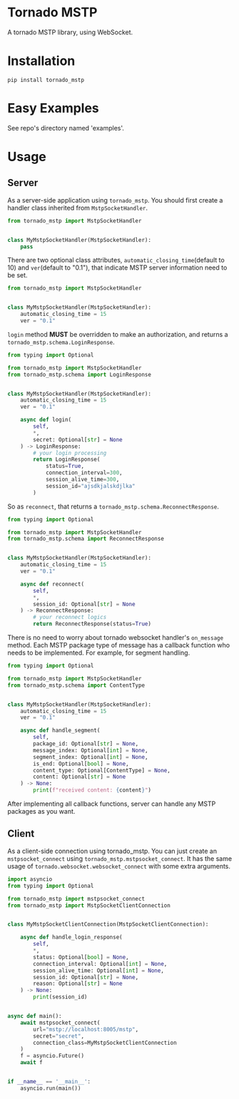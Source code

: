 # Tornado MSTP

A tornado MSTP library, using WebSocket.

# Installation
`pip install tornado_mstp`

# Easy Examples

See repo's directory named 'examples'.

# Usage

## Server

As a server-side application using `tornado_mstp`. You should first create a 
handler class inherited from `MstpSocketHandler`.
```python
from tornado_mstp import MstpSocketHandler


class MyMstpSocketHandler(MstpSocketHandler):
    pass
```

There are two optional class attributes, `automatic_closing_time`(default to 10) and `ver`(default to "0.1"), that indicate MSTP server information 
need to be set.
```python
from tornado_mstp import MstpSocketHandler


class MyMstpSocketHandler(MstpSocketHandler):
    automatic_closing_time = 15
    ver = "0.1"
```

`login` method **MUST** be overridden to make an authorization, and returns a 
`tornado_mstp.schema.LoginResponse`.
```python
from typing import Optional

from tornado_mstp import MstpSocketHandler
from tornado_mstp.schema import LoginResponse


class MyMstpSocketHandler(MstpSocketHandler):
    automatic_closing_time = 15
    ver = "0.1"

    async def login(
        self,
        *,
        secret: Optional[str] = None
    ) -> LoginResponse:
        # your login processing
        return LoginResponse(
            status=True,
            connection_interval=300,
            session_alive_time=300,
            session_id="ajsdkjalskdjlka"
        )
```

So as `reconnect`, that returns a `tornado_mstp.schema.ReconnectResponse`.
```python
from typing import Optional

from tornado_mstp import MstpSocketHandler
from tornado_mstp.schema import ReconnectResponse


class MyMstpSocketHandler(MstpSocketHandler):
    automatic_closing_time = 15
    ver = "0.1"

    async def reconnect(
        self,
        *,
        session_id: Optional[str] = None
    ) -> ReconnectResponse:
        # your reconnect logics
        return ReconnectResponse(status=True)
```

There is no need to worry about tornado websocket handler's `on_message` method.
Each MSTP package type of message has a callback function who needs to be 
implemented. For example, for segment handling.
```python
from typing import Optional

from tornado_mstp import MstpSocketHandler
from tornado_mstp.schema import ContentType


class MyMstpSocketHandler(MstpSocketHandler):
    automatic_closing_time = 15
    ver = "0.1"

    async def handle_segment(
        self,
        package_id: Optional[str] = None,
        message_index: Optional[int] = None,
        segment_index: Optional[int] = None,
        is_end: Optional[bool] = None,
        content_type: Optional[ContentType] = None,
        content: Optional[str] = None
    ) -> None:
        print(f"received content: {content}")
```

After implementing all callback functions, server can handle any MSTP packages 
as you want.

## Client

As a client-side connection using tornado_mstp. You can just create an 
`mstpsocket_connect` using `tornado_mstp.mstpsocket_connect`. It has the 
same usage of `tornado.websocket.websocket_connect` with some extra arguments.

```python
import asyncio
from typing import Optional

from tornado_mstp import mstpsocket_connect
from tornado_mstp import MstpSocketClientConnection


class MyMstpSocketClientConnection(MstpSocketClientConnection):

    async def handle_login_response(
        self,
        *,
        status: Optional[bool] = None,
        connection_interval: Optional[int] = None,
        session_alive_time: Optional[int] = None,
        session_id: Optional[str] = None,
        reason: Optional[str] = None
    ) -> None:
        print(session_id)


async def main():
    await mstpsocket_connect(
        url="mstp://localhost:8005/mstp",
        secret="secret",
        connection_class=MyMstpSocketClientConnection
    )
    f = asyncio.Future()
    await f


if __name__ == '__main__':
    asyncio.run(main())

```
